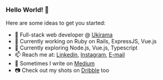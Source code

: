 ### Hello World! 👋


Here are some ideas to get you started:

- 🏢 Full-stack web developer @ [Ukirama](https://ukirama.com/)
- 🔭 Currently working on Ruby on Rails, ExpressJS, Vue.js
- 🌱 Currently exploring Node.js, Vue.js, Typescript
- 📫 Reach me at: [Linkedin](https://www.linkedin.com/in/azmi6298/), [Instagram](instagram.com/azmi6298), [E-mail](mailto:azmi.filkom@gmail.com)
- 📝 Sometimes I write on [Medium](https://medium.com/@azmi6298)
- 📷 Check out my shots on [Dribble](https://dribbble.com/azmi6298) too
